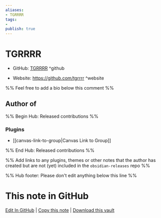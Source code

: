 ```yaml
---
aliases:
- TGRRRR
tags:
- 
publish: true
---
```


# TGRRRR

- GitHub: [TGRRRR](https://github.com/TGRRRR/) ^github
<!-- - Discord: `@` ^discord-->
- Website: <https://github.com/tgrrrr> ^website
<!-- - [[Publish sites|Publish site]]: <https://> ^publish-->

%% Feel free to add a bio below this comment %%


## Author of

%% Begin Hub: Released contributions %%
### Plugins
- [[canvas-link-to-group|Canvas Link to Group]]

%% End Hub: Released contributions %%

%% Add links to any plugins, themes or other notes that the author has created but are not (yet) included in the `obsidian-releases` repo %%

<!--
### Unlisted plugins
-->

<!--
### Others
-->

<!--
## Sponsor this author
-->

<!-- - [[GitHub sponsors]]: [Sponsor @TGRRRR on GitHub Sponsors](https://github.com/sponsors/TGRRRR) ^github-sponsor-->
<!-- - [[Buy me a coffee]]: <https://> ^buy-me-a-coffee-->
<!-- - [[PayPal]]: <https://> ^paypal-->
<!-- - [[Patreon]]: <https://> ^patreon-->

<!--
## Follow this author
-->

<!-- - [[YouTube Channels|On YouTube]]: <https://> ^youtube-->
<!-- - Twitter: <https://> ^twitter-->
<!-- - ... -->

%% Hub footer: Please don't edit anything below this line %%

# This note in GitHub

<span class="git-footer">[Edit In GitHub](https://github.dev/obsidian-community/obsidian-hub/blob/main/01%20-%20Community/People/TGRRRR.md "git-hub-edit-note") | [Copy this note](https://raw.githubusercontent.com/obsidian-community/obsidian-hub/main/01%20-%20Community/People/TGRRRR.md "git-hub-copy-note") | [Download this vault](https://github.com/obsidian-community/obsidian-hub/archive/refs/heads/main.zip "git-hub-download-vault") </span>
